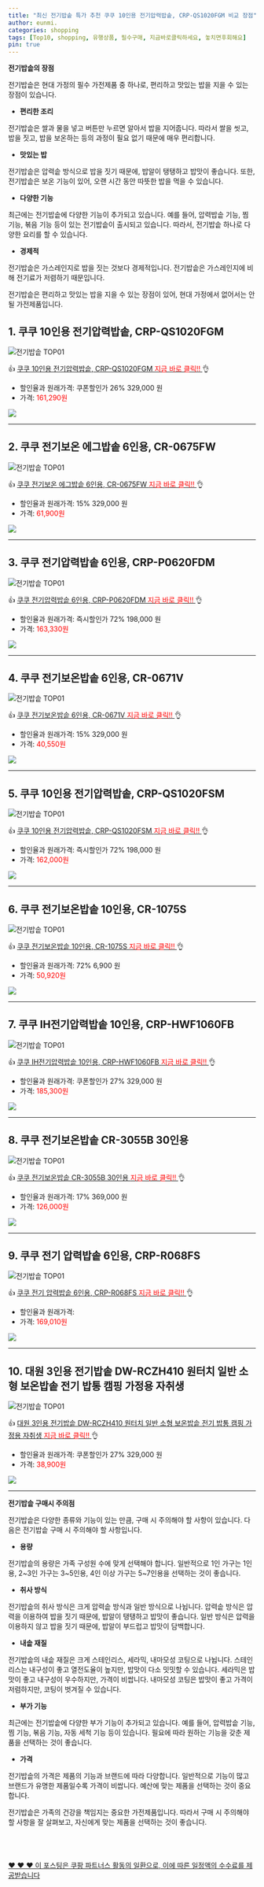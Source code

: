 ```yaml
---
title: "최신 전기밥솥 특가 추천 쿠쿠 10인용 전기압력밥솥, CRP-QS1020FGM 비교 장점"
author: eunmi.
categories: shopping
tags: [Top10, shopping, 유행상품, 필수구매, 지금바로클릭하세요, 놓치면후회해요]
pin: true
---
```

**전기밥솥의 장점**

전기밥솥은 현대 가정의 필수 가전제품 중 하나로, 편리하고 맛있는 밥을 지을 수 있는 장점이 있습니다.

* **편리한 조리**

전기밥솥은 쌀과 물을 넣고 버튼만 누르면 알아서 밥을 지어줍니다. 따라서 쌀을 씻고, 밥을 짓고, 밥을 보온하는 등의 과정이 필요 없기 때문에 매우 편리합니다.

* **맛있는 밥**

전기밥솥은 압력솥 방식으로 밥을 짓기 때문에, 밥알이 탱탱하고 밥맛이 좋습니다. 또한, 전기밥솥은 보온 기능이 있어, 오랜 시간 동안 따뜻한 밥을 먹을 수 있습니다.

* **다양한 기능**

최근에는 전기밥솥에 다양한 기능이 추가되고 있습니다. 예를 들어, 압력밥솥 기능, 찜 기능, 볶음 기능 등이 있는 전기밥솥이 출시되고 있습니다. 따라서, 전기밥솥 하나로 다양한 요리를 할 수 있습니다.

* **경제적**

전기밥솥은 가스레인지로 밥을 짓는 것보다 경제적입니다. 전기밥솥은 가스레인지에 비해 전기료가 저렴하기 때문입니다.

전기밥솥은 편리하고 맛있는 밥을 지을 수 있는 장점이 있어, 현대 가정에서 없어서는 안 될 가전제품입니다.

   

## 1. 쿠쿠 10인용 전기압력밥솥, CRP-QS1020FGM

![전기밥솥 TOP01](https://thumbnail9.coupangcdn.com/thumbnails/remote/230x230ex/image/retail/images/9020449975058317-0edd769f-735e-4b85-adde-e401a6486fbf.jpg)


👍 [쿠쿠 10인용 전기압력밥솥, CRP-QS1020FGM <font color=red> 지금 바로 클릭!! </font> ](https://link.coupang.com/re/AFFSDP?lptag=AF3617701&subid=GithubCoopas&pageKey=5080540471&traceid=V0-153&itemId=6891539307&vendorItemId=74184066753) 👌 


- 할인율과 원래가격: 쿠폰할인가 26%  329,000   원
- 가격: <span style='color:red'>161,290원</span>

[![](/discount_price.png)](https://link.coupang.com/re/AFFSDP?lptag=AF3617701&subid=GithubCoopas&pageKey=5080540471&traceid=V0-153&itemId=6891539307&vendorItemId=74184066753)

---


   

## 2. 쿠쿠 전기보온 에그밥솥 6인용, CR-0675FW

![전기밥솥 TOP01](https://thumbnail7.coupangcdn.com/thumbnails/remote/230x230ex/image/retail/images/381248162721148-32e5a9fa-ce0b-4f21-8392-7c20f90489bf.jpg)


👍 [쿠쿠 전기보온 에그밥솥 6인용, CR-0675FW <font color=red> 지금 바로 클릭!! </font> ](https://link.coupang.com/re/AFFSDP?lptag=AF3617701&subid=GithubCoopas&pageKey=1868813621&traceid=V0-153&itemId=3176343489&vendorItemId=71163814309) 👌 


- 할인율과 원래가격: 15%  329,000   원
- 가격: <span style='color:red'>61,900원</span>

[![](/discount_price.png)](https://link.coupang.com/re/AFFSDP?lptag=AF3617701&subid=GithubCoopas&pageKey=1868813621&traceid=V0-153&itemId=3176343489&vendorItemId=71163814309)

---


   

## 3. 쿠쿠 전기압력밥솥 6인용, CRP-P0620FDM

![전기밥솥 TOP01](https://thumbnail6.coupangcdn.com/thumbnails/remote/230x230ex/image/retail/images/2978518942445221-e281cd42-6dd5-43bf-9ca9-2c91c5749be4.jpg)


👍 [쿠쿠 전기압력밥솥 6인용, CRP-P0620FDM <font color=red> 지금 바로 클릭!! </font> ](https://link.coupang.com/re/AFFSDP?lptag=AF3617701&subid=GithubCoopas&pageKey=150875120&traceid=V0-153&itemId=435615188&vendorItemId=4076235640) 👌 


- 할인율과 원래가격: 즉시할인가 72%  198,000   원
- 가격: <span style='color:red'>163,330원</span>

[![](/discount_price.png)](https://link.coupang.com/re/AFFSDP?lptag=AF3617701&subid=GithubCoopas&pageKey=150875120&traceid=V0-153&itemId=435615188&vendorItemId=4076235640)

---


   

## 4. 쿠쿠 전기보온밥솥 6인용, CR-0671V

![전기밥솥 TOP01](https://thumbnail10.coupangcdn.com/thumbnails/remote/230x230ex/image/retail/images/8651609474171796-921b2a00-3338-4ee4-aa44-4a3252cd42de.jpg)


👍 [쿠쿠 전기보온밥솥 6인용, CR-0671V <font color=red> 지금 바로 클릭!! </font> ](https://link.coupang.com/re/AFFSDP?lptag=AF3617701&subid=GithubCoopas&pageKey=108686644&traceid=V0-153&itemId=328990532&vendorItemId=3000124839) 👌 


- 할인율과 원래가격: 15%  329,000   원
- 가격: <span style='color:red'>40,550원</span>

[![](/discount_price.png)](https://link.coupang.com/re/AFFSDP?lptag=AF3617701&subid=GithubCoopas&pageKey=108686644&traceid=V0-153&itemId=328990532&vendorItemId=3000124839)

---


   

## 5. 쿠쿠 10인용 전기압력밥솥, CRP-QS1020FSM

![전기밥솥 TOP01](https://thumbnail7.coupangcdn.com/thumbnails/remote/230x230ex/image/retail/images/8666480202478245-7c4ccbed-6d0c-4d2e-80a3-450dcfabaae8.jpg)


👍 [쿠쿠 10인용 전기압력밥솥, CRP-QS1020FSM <font color=red> 지금 바로 클릭!! </font> ](https://link.coupang.com/re/AFFSDP?lptag=AF3617701&subid=GithubCoopas&pageKey=5080540471&traceid=V0-153&itemId=6891539306&vendorItemId=74184066745) 👌 


- 할인율과 원래가격: 즉시할인가 72%  198,000   원
- 가격: <span style='color:red'>162,000원</span>

[![](/discount_price.png)](https://link.coupang.com/re/AFFSDP?lptag=AF3617701&subid=GithubCoopas&pageKey=5080540471&traceid=V0-153&itemId=6891539306&vendorItemId=74184066745)

---


   

## 6. 쿠쿠 전기보온밥솥 10인용, CR-1075S

![전기밥솥 TOP01](https://thumbnail6.coupangcdn.com/thumbnails/remote/230x230ex/image/vendor_inventory/64c9/32d6df1fb056ce7d9a71df203807501d783cb55e0090942dd77ae99032ba.jpg)


👍 [쿠쿠 전기보온밥솥 10인용, CR-1075S <font color=red> 지금 바로 클릭!! </font> ](https://link.coupang.com/re/AFFSDP?lptag=AF3617701&subid=GithubCoopas&pageKey=290864176&traceid=V0-153&itemId=920301257&vendorItemId=4811173935) 👌 


- 할인율과 원래가격: 72%  6,900   원
- 가격: <span style='color:red'>50,920원</span>

[![](/discount_price.png)](https://link.coupang.com/re/AFFSDP?lptag=AF3617701&subid=GithubCoopas&pageKey=290864176&traceid=V0-153&itemId=920301257&vendorItemId=4811173935)

---


   

## 7. 쿠쿠 IH전기압력밥솥 10인용, CRP-HWF1060FB

![전기밥솥 TOP01](https://thumbnail10.coupangcdn.com/thumbnails/remote/230x230ex/image/retail/images/8939143564674804-cb0597d2-0c89-4075-9f39-28ecdbfaf6e0.jpg)


👍 [쿠쿠 IH전기압력밥솥 10인용, CRP-HWF1060FB <font color=red> 지금 바로 클릭!! </font> ](https://link.coupang.com/re/AFFSDP?lptag=AF3617701&subid=GithubCoopas&pageKey=1868813529&traceid=V0-153&itemId=3176343176&vendorItemId=71163814171) 👌 


- 할인율과 원래가격: 쿠폰할인가 27%  329,000   원
- 가격: <span style='color:red'>185,300원</span>

[![](/discount_price.png)](https://link.coupang.com/re/AFFSDP?lptag=AF3617701&subid=GithubCoopas&pageKey=1868813529&traceid=V0-153&itemId=3176343176&vendorItemId=71163814171)

---


   

## 8. 쿠쿠 전기보온밥솥 CR-3055B 30인용

![전기밥솥 TOP01](https://thumbnail8.coupangcdn.com/thumbnails/remote/230x230ex/image/vendor_inventory/7a72/e64aebea3d3dc70ad85df0aaf83bbd8f1a1c839733393b434950f6196cf5.jpeg)


👍 [쿠쿠 전기보온밥솥 CR-3055B 30인용 <font color=red> 지금 바로 클릭!! </font> ](https://link.coupang.com/re/AFFSDP?lptag=AF3617701&subid=GithubCoopas&pageKey=7319709031&traceid=V0-153&itemId=18771029080&vendorItemId=86997759644) 👌 


- 할인율과 원래가격: 17%  369,000   원
- 가격: <span style='color:red'>126,000원</span>

[![](/discount_price.png)](https://link.coupang.com/re/AFFSDP?lptag=AF3617701&subid=GithubCoopas&pageKey=7319709031&traceid=V0-153&itemId=18771029080&vendorItemId=86997759644)

---


   

## 9. 쿠쿠 전기 압력밥솥 6인용, CRP-R068FS

![전기밥솥 TOP01](https://thumbnail9.coupangcdn.com/thumbnails/remote/230x230ex/image/rs_quotation_api/borrcw8f/dea17719a8c8491cbf2e3a9ac9caa317.jpg)


👍 [쿠쿠 전기 압력밥솥 6인용, CRP-R068FS <font color=red> 지금 바로 클릭!! </font> ](https://link.coupang.com/re/AFFSDP?lptag=AF3617701&subid=GithubCoopas&pageKey=6431585566&traceid=V0-153&itemId=13882782031&vendorItemId=81132568499) 👌 


- 할인율과 원래가격: 
- 가격: <span style='color:red'>169,010원</span>

[![](/discount_price.png)](https://link.coupang.com/re/AFFSDP?lptag=AF3617701&subid=GithubCoopas&pageKey=6431585566&traceid=V0-153&itemId=13882782031&vendorItemId=81132568499)

---


   

## 10. 대원 3인용 전기밥솥 DW-RCZH410 원터치 일반 소형 보온밥솥 전기 밥통 캠핑 가정용 자취생

![전기밥솥 TOP01](https://thumbnail10.coupangcdn.com/thumbnails/remote/230x230ex/image/vendor_inventory/e45b/f187fde9cea2a21fe013bad31e4cdd2d453362f2afbe3ab4d468a917fc67.jpg)


👍 [대원 3인용 전기밥솥 DW-RCZH410 원터치 일반 소형 보온밥솥 전기 밥통 캠핑 가정용 자취생 <font color=red> 지금 바로 클릭!! </font> ](https://link.coupang.com/re/AFFSDP?lptag=AF3617701&subid=GithubCoopas&pageKey=6991173847&traceid=V0-153&itemId=17111224308&vendorItemId=84284904147) 👌 


- 할인율과 원래가격: 쿠폰할인가 27%  329,000   원
- 가격: <span style='color:red'>38,900원</span>

[![](/discount_price.png)](https://link.coupang.com/re/AFFSDP?lptag=AF3617701&subid=GithubCoopas&pageKey=6991173847&traceid=V0-153&itemId=17111224308&vendorItemId=84284904147)

---
**전기밥솥 구매시 주의점**

전기밥솥은 다양한 종류와 기능이 있는 만큼, 구매 시 주의해야 할 사항이 있습니다. 다음은 전기밥솥 구매 시 주의해야 할 사항입니다.

* **용량**

전기밥솥의 용량은 가족 구성원 수에 맞게 선택해야 합니다. 일반적으로 1인 가구는 1인용, 2~3인 가구는 3~5인용, 4인 이상 가구는 5~7인용을 선택하는 것이 좋습니다.

* **취사 방식**

전기밥솥의 취사 방식은 크게 압력솥 방식과 일반 방식으로 나뉩니다. 압력솥 방식은 압력을 이용하여 밥을 짓기 때문에, 밥알이 탱탱하고 밥맛이 좋습니다. 일반 방식은 압력을 이용하지 않고 밥을 짓기 때문에, 밥알이 부드럽고 밥맛이 담백합니다.

* **내솥 재질**

전기밥솥의 내솥 재질은 크게 스테인리스, 세라믹, 내마모성 코팅으로 나뉩니다. 스테인리스는 내구성이 좋고 열전도율이 높지만, 밥맛이 다소 밋밋할 수 있습니다. 세라믹은 밥맛이 좋고 내구성이 우수하지만, 가격이 비쌉니다. 내마모성 코팅은 밥맛이 좋고 가격이 저렴하지만, 코팅이 벗겨질 수 있습니다.

* **부가 기능**

최근에는 전기밥솥에 다양한 부가 기능이 추가되고 있습니다. 예를 들어, 압력밥솥 기능, 찜 기능, 볶음 기능, 자동 세척 기능 등이 있습니다. 필요에 따라 원하는 기능을 갖춘 제품을 선택하는 것이 좋습니다.

* **가격**

전기밥솥의 가격은 제품의 기능과 브랜드에 따라 다양합니다. 일반적으로 기능이 많고 브랜드가 유명한 제품일수록 가격이 비쌉니다. 예산에 맞는 제품을 선택하는 것이 중요합니다.

전기밥솥은 가족의 건강을 책임지는 중요한 가전제품입니다. 따라서 구매 시 주의해야 할 사항을 잘 살펴보고, 자신에게 맞는 제품을 선택하는 것이 좋습니다.<br><br><br><br><br> [ ❤ ❤ ❤ 이 포스팅은 쿠팡 파트너스 활동의 일환으로, 이에 따른 일정액의 수수료를 제공받습니다](https://link.coupang.com/a/bcEFyh)